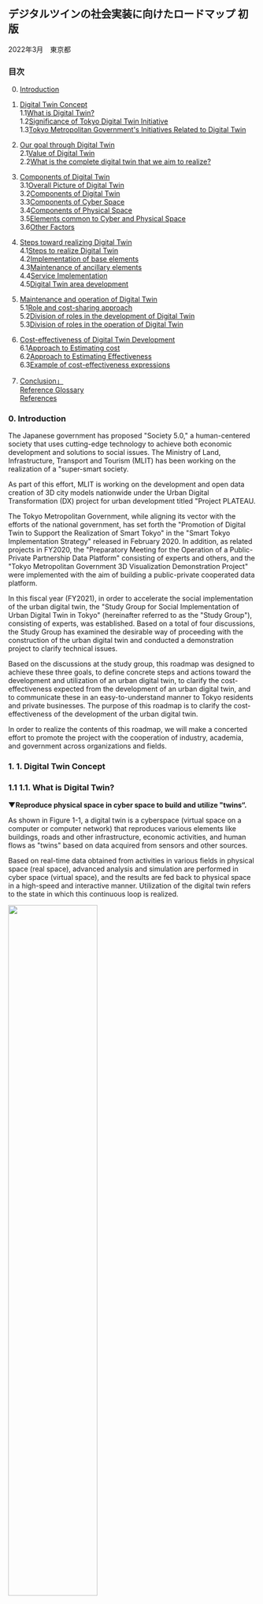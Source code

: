 ## デジタルツインの社会実装に向けたロードマップ 初版 
2022年3月　東京都 

 ### 目次
 0. [Introduction](#anchor0)
 1. [Digital Twin Concept](#anchor1)  
 1.1[What is Digital Twin?](#anchor1.1)  
 1.2[Significance of Tokyo Digital Twin Initiative](#anchor1.2)  
 1.3[Tokyo Metropolitan Government's Initiatives Related to Digital Twin](#anchor1.3) 

 2. [Our goal through Digital Twin](#anchor2)  
2.1[Value of Digital Twin](#anchor2.1)  
2.2[What is the complete digital twin that we aim to realize?](#anchor2.2)  
 3. [Components of Digital Twin](#anchor3)  
  3.1[Overall Picture of Digital Twin](#anchor3.1)  
  3.2[Components of Digital Twin](#anchor3.2)  
  3.3[Components of Cyber Space](#anchor3.3)  
  3.4[Components of Physical Space](#anchor3.4)  
  3.5[Elements common to Cyber and Physical Space](#anchor3.5)  
  3.6[Other Factors](#anchor3.6)

 4. [Steps toward realizing Digital Twin](#anchor4)  
  4.1[Steps to realize Digital Twin](#anchor4.1)  
  4.2[Implementation of base elements](#anchor4.2)  
  4.3[Maintenance of ancillary elements](#anchor4.3)  
  4.4[Service Implementation](#anchor4.4)  
  4.5[Digital Twin area development](#anchor4.5)  

 5. [Maintenance and operation of Digital Twin](#anchor5)  
  5.1[Role and cost-sharing approach](#anchor5.1)  
  5.2[Division of roles in the development of Digital Twin](#anchor5.2)  
  5.3[Division of roles in the operation of Digital Twin](#anchor5.3)  

 6. [Cost-effectiveness of Digital Twin Development](#anchor6)  
  6.1[Approach to Estimating cost](#anchor6.1)  
  6.2[Approach to Estimating Effectiveness](#anchor6.2)  
  6.3[Example of cost-effectiveness expressions](#anchor6.3)  

 7. [Conclusion」](#anchor7)  
 [Reference Glossary](#anchor参考用語集)  
 [References](#anchor参考：参考文献)



<a  id="anchor0"></a>
<a  href="#anchor0"></a>
###  0. Introduction

The Japanese government has proposed "Society 5.0," a human-centered society that uses cutting-edge technology to achieve both economic development and solutions to social issues. The Ministry of Land, Infrastructure, Transport and Tourism (MLIT) has been working on the realization of a "super-smart society.

As part of this effort, MLIT is working on the development and open data creation of 3D city models nationwide under the Urban Digital Transformation (DX) project for urban development titled "Project PLATEAU.

The Tokyo Metropolitan Government, while aligning its vector with the efforts of the national government, has set forth the "Promotion of Digital Twin to Support the Realization of Smart Tokyo" in the "Smart Tokyo Implementation Strategy" released in February 2020. In addition, as related projects in FY2020, the "Preparatory Meeting for the Operation of a Public-Private Partnership Data Platform" consisting of experts and others, and the "Tokyo Metropolitan Government 3D Visualization Demonstration Project" were implemented with the aim of building a public-private cooperated data platform.

In this fiscal year (FY2021), in order to accelerate the social implementation of the urban digital twin, the "Study Group for Social Implementation of Urban Digital Twin in Tokyo" (hereinafter referred to as the "Study Group"), consisting of experts, was established. Based on a total of four discussions, the Study Group has examined the desirable way of proceeding with the construction of the urban digital twin and conducted a demonstration project to clarify technical issues.

Based on the discussions at the study group, this roadmap was designed to achieve these three goals, to define concrete steps and actions toward the development and utilization of an urban digital twin, to clarify the cost-effectiveness expected from the development of an urban digital twin, and to communicate these in an easy-to-understand manner to Tokyo residents and private businesses. The purpose of this roadmap is to clarify the cost-effectiveness of the development of the urban digital twin.

In order to realize the contents of this roadmap, we will make a concerted effort to promote the project with the cooperation of industry, academia, and government across organizations and fields.

<a  id="anchor1"></a>
<a  href="#anchor1"></a>
### 1. 1.	Digital Twin Concept

<a  id="anchor1.1"></a>
<a  href="#anchor1.1"></a>
### 1.1 1.1.	What is Digital Twin?

****▼Reproduce physical space in cyber space to build and utilize "twins“.****

As shown in Figure 1-1, a digital twin is a cyberspace (virtual space on a computer or computer network) that reproduces various elements like buildings, roads and other infrastructure, economic activities, and human flows as "twins" based on data acquired from sensors and other sources.

Based on real-time data obtained from activities in various fields in physical space (real space), advanced analysis and simulation are performed in cyber space (virtual space), and the results are fed back to physical space in a high-speed and interactive manner. Utilization of the digital twin refers to the state in which this continuous loop is realized.


<img src="https://github.com/tokyo-digitaltwin/roadmap_v1.0/blob/images/%E5%9B%B3%201-1%20%E3%83%87%E3%82%B8%E3%82%BF%E3%83%AB%E3%83%84%E3%82%A4%E3%83%B3%E3%81%A8%E3%81%AF.png?raw=true" width="60%">

**Figure 1-1 What is Digital Twin?**

 
<a  id="anchor1.2"></a>
<a  href="#anchor1.2"></a>
### 1.2 Significance of Tokyo Digital Twin Initiative

****▼Japanese economic presence in the world is declining and the digital shift of Japan is lagging.****

As shown in Figure 1-2, China and India are projected to rank first and third in world GDP by 2030, with both countries' global share rising from 22% to 34%. Japan, on the other hand, is expected to fall from its current third place to fourth, and its presence in the world is declining. 

<img src="https://github.com/tokyo-digitaltwin/roadmap_v1.0/blob/images/%E5%9B%B3%201-2%20%E5%AE%9F%E8%B3%AAGDP%E3%81%AE%E5%9B%BD%E5%88%A5%E3%82%B7%E3%82%A7%E3%82%A2%EF%BC%882010%E5%B9%B4%EF%BC%8F2030%E5%B9%B4%EF%BC%89.png?raw=true" width="60%">
(Source) Based on OECD, Economic Outlook No,95 (2014)<br>

**Figure 1-2　Real GDP Share by Country（2010/2030）**  <p>


In particular, in the field of digitalization where competition is thriving in many countries, Japan is ranked 27th overall in IMD's "Global Digital Competitiveness Ranking" (Figure 1-3), hardly a world leader.

<img src="https://github.com/tokyo-digitaltwin/roadmap_v1.0/blob/images/%E5%9B%B3%201-3%20%E4%B8%96%E7%95%8C%E3%83%87%E3%82%B8%E3%82%BF%E3%83%AB%E7%AB%B6%E4%BA%89%E5%8A%9B%E3%83%A9%E3%83%B3%E3%82%AD%E3%83%B3%E3%82%B0.png?raw=true" width="30%">
(Source) Based on IMD, World Digital Competitiveness Ranking<br>

**Figure 1-3　Global Digital Competitiveness Ranking**  <p>

****▼Declining birthrate, aging, declining population, and other factors have a significant impact on productivity and urban vitality of Japan. ****

Regarding the population that supports the economy shown in Figure 1-4, the proportion of the elderly population (aging rate) to the population of Tokyo in 2015 was 22.7%, indicating that the city has already entered a super-aging society.

The composition of Tokyo's population is expected to change drastically by 2060, with the juvenile population and working-age population decrease by approximately 30% and 20% compared to 2015.

<img src="https://github.com/tokyo-digitaltwin/roadmap_v1.0/blob/images/%E5%9B%B3%201-4%20%E6%9D%B1%E4%BA%AC%E9%83%BD%E3%81%AE%E5%B9%B4%E9%BD%A2%E9%9A%8E%E7%B4%9A%E5%88%A5%E4%BA%BA%E5%8F%A3.png?raw=true" width="60%">
<span style="font-size: 50%; color;">Source）Compiled from "Tokyo Metropolitan Government Daytime Population Projections (March 2020)" (Bureau of General Affairs, Tokyo Metropolitan Government), "National Census" (Ministry of Internal Affairs and Communications), etc.</span><br>
<span style="font-size: 50%; color;">（Remarks）1．The values after 2045 are estimated by Office of the Governor for Policy Planning, Tokyo Metropolitan Government</span><br>
<span style="font-size: 50%; color;">2．The value in parentheses in the breakdown is the percentage of the population.（The percentage in 2015 is calculated by dividing the unknown age into each age group.）</span><br>
<span style="font-size: 50%; color;">3．The total breakdown may not match the total number due to rounding and the actual value including unknown age.</span><br>
（Source）「Based on “Future Tokyo” Strategy, Annex<br>

**Figure 1-4　Population by age group in Tokyo**<p>

****▼Increasing frequency and severity of natural disasters and rising risk of earthquakes directly under the Tokyo metropolitan area.****

Regarding natural disasters, as shown in Figure 1-5, the entire world is in a critical situation with rising temperatures, decreasing sea ice extent, rising sea surface temperatures and sea levels, and tropical cyclones becoming stronger. The threat of more frequent, and more severe damage caused by heavy rainfall disasters, river flooding, landslides, or frequent storm surges is increasing.

<img src="https://github.com/tokyo-digitaltwin/roadmap_v1.0/blob/images/%E5%9B%B3%201-5%20%E6%BF%80%E7%94%9A%E5%8C%96%E3%81%99%E3%82%8B%E7%81%BD%E5%AE%B3%E3%81%AE%E4%BE%8B.png?raw=true" width="60%">
（Source）The “Future Tokyo” Strategy Vision (Summary Version) (December 2019)<br>

**Figure 1-5　Examples of increasingly severe disasters**<p>

Furthermore, as displayed in Figures 1-6 and 1-7, the risk of earthquakes such as the one directly under the Tokyo metropolitan area which is assumed to have a 70% probability of occurring in the next 30 years, and the Nankai Trough giant earthquake is also increasing.

<img src="https://github.com/tokyo-digitaltwin/roadmap_v1.0/blob/images/%E5%9B%B3%201-6%20%E9%A6%96%E9%83%BD%E7%9B%B4%E4%B8%8B%E5%9C%B0%E9%9C%87%E7%AD%89%E3%81%AB%E3%82%88%E3%82%8B%E6%9D%B1%E4%BA%AC%E3%81%AE%E8%A2%AB%E5%AE%B3%E6%83%B3%E5%AE%9A.png?raw=true" width="60%">
（Source）Estimated damage to Tokyo due to an earthquake directly under the Tokyo metropolitan area (April 2012 Publication） <br>
https://www.bousai.metro.tokyo.lg.jp/taisaku/torikumi/1000902/1000401.html<br>

**Figure 1-6　Estimated damage to Tokyo due to an earthquake directly under the Tokyo metropolitan area**<p>

 
<img src="https://github.com/tokyo-digitaltwin/roadmap_v1.0/blob/images/%E5%9B%B3%201-7%20%E5%8D%97%E6%B5%B7%E3%83%88%E3%83%A9%E3%83%95%E5%B7%A8%E5%A4%A7%E5%9C%B0%E9%9C%87%E7%AD%89%E3%81%AB%E3%82%88%E3%82%8B%E5%B3%B6%E3%81%97%E3%82%87%E3%81%AE%E8%A2%AB%E5%AE%B3%E6%83%B3%E5%AE%9A.png?raw=true" width="60%"><br>
（Source）Estimated damage to the islands due to Nankai Trough Earthquake, etc.(May 2013 Publication）<br>
https://www.bousai.metro.tokyo.lg.jp/taisaku/torikumi/1000902/1000402.html<br>
**Figure 1-7　Estimated damage to the islands due to Nankai Trough Earthquake**<p>

 
****▼Responding to changes in human flow and logistics is key to inter-city competition.****

Figure 1-8 clearly shows the number of air passengers worldwide is expected to nearly double to 7.8 billion by 2036, and if we do not meet the strong demand for international business jets and other services, we will fall behind the world.


 <img src="https://github.com/tokyo-digitaltwin/roadmap_v1.0/blob/images/%E5%9B%B3%201-8%20%E4%B8%BB%E3%81%AA%E5%9B%BD%E3%81%AE%E8%88%AA%E7%A9%BA%E6%97%85%E5%AE%A2%E6%95%B0%E3%81%AE%E5%B0%86%E6%9D%A5%E6%8E%A8%E8%A8%88.png?raw=true" width="60%"><br>
 （Source）Based on “Vision for ‘Future Tokyo’ Strategy” (December 2019）<br>
**Figure 1-8　Estimated future air passenger traffic in major countries**


Figure 1-9 also points out that because the EC market is expected to expand further, if the infrastructure for new means of transportation such as drone delivery is delayed, we will be left behind the world.

 <img src="https://github.com/tokyo-digitaltwin/roadmap_v1.0/blob/images/%E5%9B%B3%201-9%20%E6%97%A5%E6%9C%AC%E3%81%AEBtoC-EC%EF%BC%88%E9%9B%BB%E5%AD%90%E5%95%86%E5%8F%96%E5%BC%95%EF%BC%89%E5%B8%82%E5%A0%B4%E8%A6%8F%E6%A8%A1%E3%81%AE%E6%8E%A8%E7%A7%BB.png?raw=true" width="60%"> 
（Source）Ministry of Economy, Trade and Industry, "FY2019 International Economic Research Project for Building an Integrated Domestic and Foreign Economic Growth Strategy (Market Survey on Electronic Commerce) Report
https://www.meti.go.jp/press/2020/07/20200722003/20200722003.html

**図1-9　B to C-EC (electronic commerce) market size in Japan**<p>


****▼Pursuing a "new life" with the experience gained through the COVID-19 Disaster.****

The voluntary restraint on going out due to the Corona disaster restricted conventional real-life "connections." While the younger generation has still kept interacting online, many people reaffirmed the importance of "connections" between the people. It is necessary to utilize the experience gained from the Corona Disaster to weave "new connections" through a hybrid of the real and virtual, and create a society in which a new everyday life has taken root.

<img src="https://github.com/tokyo-digitaltwin/roadmap_v1.0/blob/images/%E5%9B%B3%201-10%20%E3%80%8E%E6%9C%AA%E6%9D%A5%E3%81%AE%E6%9D%B1%E4%BA%AC%E3%80%8F%E6%88%A6%E7%95%A5%E3%81%AB%E3%81%8A%E3%81%91%E3%82%8B%E3%80%8C%E6%96%B0%E3%81%97%E3%81%84%E6%9A%AE%E3%82%89%E3%81%97%E3%80%8D%E3%81%AE%E8%BF%BD%E6%B1%82.png?raw=true" width="60%">  <br>
（Source）Based on “Future Tokyo” Strategy (March 2021)<br>
**Figure 1-10　Pursuing “New Lifestyles” in the “Future Tokyo” Strategy**<p>
  
****▼Creating a strong and sustainable society that generates new value.****

In recovering from the crisis of the Corona disaster, it is necessary not simply to return to the society that existed before the Corona disaster, but to upgrade policies from the perspective of "sustainable recovery" which extends to the realization of sustainable lifestyles for people. Creation of a strong and sustainable society that creates new values while flexibly responding to changing circumstances is also required for this purpose.

<img src="https://github.com/tokyo-digitaltwin/roadmap_v1.0/blob/images/%E5%9B%B3%201-11%20%E3%80%8C%E3%82%B5%E3%82%B9%E3%83%86%E3%83%8A%E3%83%96%E3%83%AB%E3%83%BB%E3%83%AA%E3%82%AB%E3%83%90%E3%83%AA%E3%83%BC%E3%80%8D%E3%81%AE%E5%AE%9F%E7%8F%BE.png?raw=true" width="60%">  <br>
（Source）Based on “Future Tokyo” Strategy (March 2021)<br>
**Figure 1-11　Realize “Sustainable Recovery**

  
****▼As a city with diversity, it is necessary to be attentive to diverse values.****

People of various backgrounds including gender, age, nationality, and race are living in Tokyo. New human rights issues are emerging against a backdrop of diversifying values and increasingly complex social structures. Tokyo, aiming to become a truly diverse city, must be attentive to these diverse values.

<img src="https://github.com/tokyo-digitaltwin/roadmap_v1.0/blob/images/%E5%9B%B3%201-12%20%E5%A4%9A%E6%A7%98%E3%81%AA%E9%83%BD%E6%B0%91%E3%83%8B%E3%83%BC%E3%82%BA%E3%81%B8%E3%81%AE%E5%AF%BE%E5%BF%9C%EF%BC%88%E7%9B%AE%E5%BA%A7%E3%81%992040%E5%B9%B4%E4%BB%A3%E3%81%AE%E6%9D%B1%E4%BA%AC%E3%81%AE%E5%A7%BF%EF%BC%89.png?raw=true" width="60%">  <br>
（Source）Based on “Future Tokyo” Strategy (March 2021)<br>
**Figure 1-12　Responding to the diverse needs of Tokyo residents (The Tokyo of the 2040s as we aspire to be)**

  
****▼Strongly promote DX in all fields, and drastically change the industrial structure.****

The Tokyo Metropolitan Government will strongly promote DX in all fields to pioneer the "Tokyo of the Future." In order to realize this goal, it will require a major transformation of the industrial structure in a positive and digital way including changes in new services and business categories with an eye to the transformation of people's lifestyles, due to the Corona Disaster.

<img src="https://github.com/tokyo-digitaltwin/roadmap_v1.0/blob/images/%E5%9B%B3%201-13%20%E3%80%8C%E7%88%86%E9%80%9F%E3%80%8D%E3%83%87%E3%82%B8%E3%82%BF%E3%83%AB%E5%8C%96%E3%81%A8%E6%A7%8B%E9%80%A0%E6%94%B9%E9%9D%A9.png?raw=true" width="60%">  <br>
（Source）Based on “Future Tokyo” Strategy (March 2021)<br>
**Figure 1-13　Digitalization and structural reforms**

****▼We will promote initiatives that are comparable to those of overseas cities.****

Many developed countries make efforts to address the digital twin.

For example in Australia, the Department of Environment, Land, Water and Planning (DELWP) in the state of Victoria has released highly detailed, high-quality 3D city models covering 20 regional cities across the state as open data. The platform allows users to examine road visibility and analyze the effects of building shadows.

In Finland, a government-led project is being implemented to digitize cities against the backdrop of BIM utilization in the private sector. In Helsinki, the capital of Finland, the city is building a 3D city model, creating and publishing a viewer, and creating open data in the Kalasatama area of the city. Specifically, the city is developing a simulation platform that includes analysis functions for wind environment, amount of sunlight, building shadows, etc.

In the United Kingdom, the National Underground Asset Register (NUAR) is under developing. This system is aimed to design a mapping information infrastructure for underground infrastructure owners to securely share existing underground asset data with authorized users (telecommunications, electricity, gas, water, sewage, municipalities, etc.).

In Singapore, the Singapore Land Authority (SLA) has established One map 3D, a platform that provides geospatial information of roads and buildings, land ownership, nearest schools, and demographic data of the location/neighborhood, etc. One map 3D's function enables us to plan drone flight paths, or visualize of information such as bus stop waiting times.

In order for Tokyo to compete with other international cities, it is necessary not only to keep up with overseas efforts, but also to take the initiative in implementing new initiatives ahead of other countries.

<img src="https://github.com/tokyo-digitaltwin/roadmap_v1.0/blob/images/%E5%9B%B3%201-14%20%E6%B5%B7%E5%A4%96%E3%81%AB%E3%81%8A%E3%81%91%E3%82%8B%E3%83%87%E3%82%B8%E3%82%BF%E3%83%AB%E3%83%84%E3%82%A4%E3%83%B3%E3%81%AB%E9%96%A2%E9%80%A3%E3%81%97%E3%81%9F%E5%85%88%E9%80%B2%E7%9A%84%E3%81%AA%E5%8F%96%E3%82%8A%E7%B5%84%E3%81%BF.png?raw=true" width="60%">  <br>
（Source）Victoria State Government HP（ https://www.land.vic.gov.au/maps-and-spatial/maps-and-spatial-news/3d-buildings-data-of-major-victorian-regional-centres-now-available ）<br>
（Source）Kalasatama Digital Twin（ https://www.hel.fi/static/liitteet-2019/Kaupunginkanslia/Helsinki3D_Kalasatama_Digital_Twins.pdf ）<br>
（Source）Case Study: National Underground Asset Register (NUAR) Pilot Programme」（ https://www.cdbb.cam.ac.uk/news/case-study-NUAR-pilot-programme ）<br>
（Source）Singapore Land Authority（SLA）「OneMap3D」（ https://www.onemap3d.gov.sg/main/ ）<br>
**Figure 1-14　Advanced approaches related to Digital Twin overseas**

****▼As the capital of Japan, it is required to promote the spread of the project to other cities in Japan.****

In advanced municipalities (e.g. Shizuoka Prefecture), the sprouting of initiatives aimed at a digital twin, such as the development of 3D models of cities, has been confirmed. As the capital of Japan, Tokyo is also expected to play a role in promoting the spread of innovations to other cities in Japan by implementing them ahead of other cities and demonstrating their effectiveness.

****▼Tokyo, the world's most open city, attracting people, goods, and money from all over the world.****

Tokyo, as Japanese gateway, will be able to powerfully drive the Japanese economy by improving its attractiveness through digitalization and by winning the international inter-city competition.

<img src="https://github.com/tokyo-digitaltwin/roadmap_v1.0/blob/images/%E5%9B%B3%201-15%20%E4%B8%96%E7%95%8C%E4%B8%80%E3%82%AA%E3%83%BC%E3%83%97%E3%83%B3%E3%81%AA%E6%9D%B1%E4%BA%AC%EF%BC%88%E7%9B%AE%E6%8C%87%E3%81%992040%E5%B9%B4%E4%BB%A3%E3%81%AE%E6%9D%B1%E4%BA%AC%E3%81%AE%E5%A7%BF%EF%BC%89.png?raw=true" width="60%">  <br>
（Source）Based on “Future Tokyo” Strategy (March 2021)<br>
**Figure 1-15　Tokyo will be the world’s most open city (The Tokyo of the 2040s as we aspire to be**

****▼Leading Japan through the spread to other municipalities under the banner of social implementation in Tokyo.****

Based on the internal and external environment surrounding TMG, the following four points can be considered significant for TMG's Digital Twin initiative (Figure 1-16).

①Extremely complex and diverse issues are concentrated

②Necessity of a social infrastructure that contributes to solving issues and improving the quality of life of Tokyo residents

③Tokyo will be the first city to implement the Digital Twin, and by demonstrating its effectiveness, it will promote the spread of the Digital Twin to other cities in Japan.

④Potential to get a competitive advantage in international urban competition

<img src="https://github.com/tokyo-digitaltwin/roadmap_v1.0/blob/images/%E5%9B%B3%201-16%20%E6%9D%B1%E4%BA%AC%E9%83%BD%E3%81%8C%E3%83%87%E3%82%B8%E3%82%BF%E3%83%AB%E3%83%84%E3%82%A4%E3%83%B3%E3%81%AB%E5%8F%96%E3%82%8A%E7%B5%84%E3%82%80%E6%84%8F%E7%BE%A9.png?raw=true" width="60%">  
  
**Figure 1-16　Significance of Tokyo’s Digital Twin Initiative**

The Tokyo Metropolitan Government's Digital Twin Realization Project shall aim to establish a digital twin for both internal use by the agency and standard use by the citizens of Tokyo, and by opening up APIs, access will be also allowed for external companies and organizations that wish to use the system. This project is not intended to negate existing digital twin initiatives by local governments or individual private companies. We believe that digital twins developed for different purposes and in different fields can enhance the value of each other by linking their data and systems if needed.

<a  id="anchor1.3"></a>
<a  href="#anchor1.3"></a>
### 1.3 Tokyo Metropolitan Government's Initiatives Related to Digital Twin

****▼Positioning the promotion of the digital twin in long-term strategy.****

The promotion of the digital twin has been clearly positioned in the long-term strategies formulated by the Tokyo Metropolitan Government to date.

In the "Strategic Vision for 'Future Tokyo'" released in December 2019, as a project to realize the digital twin, the Tokyo Metropolitan Government has set forth the construction of a public-private collaborative data platform after 2020 and the realization of a digital twin through the fusion of cyber space and physical space.

In addition, the "Smart Tokyo Implementation Strategy" released in February 2020, the promotion of the digital twin was identified as supporting the realization of the three types of cities (safe city, diversity city, and smart city). The expected effects of the Digital Twin are "updating the metropolitan government," "improving the quality of life of Tokyo residents and visitors," and "improving the earning power of Tokyo businesses.

In the "Future Tokyo" Strategy released in March 2021, "Strategy 10: Smart Tokyo/TOKYO Data Highway Strategy" was set forth as one of the 20+1 "strategies" to be addressed toward 2030, and it is expected that by 2030, real-time data will be available in all fields and will be used for decision-making and policy-making. The strategy calls for the "realization of a complete digital twin" where real-time data can be utilized in all fields for decision-making and policy-making by 2030. 

さらに、2022年2月公表した「『未来の東京』戦略 version up 2022」においては、デジタルツインの実現に向けた基盤整備を加速するとして、「デジタルツインの基礎となる3D地形データを都内全域で整備」「防災分野での先行的活用」「東京データプラットフォームの本格運用に向けた取組を推進」を掲げている。

<a  id="anchor2"></a>
<a  href="#anchor2"></a>
### 2. Our goal through Digital Twin

<a  id="anchor2.1"></a>
<a  href="#anchor2.1"></a>
### 2.1 Value of Digital Twin

****▼Digital Twin Improves QOL of Tokyo Residents and QOS of Tokyo Metropolitan Government.****

There are three main effects expected from the realization of the digital twin as shown in Figure 2-1.

The first is that the status of the city in physical space (real space) can be grasped in cyberspace in real time. For example, by using traffic data and human flow data obtained from sensors installed in the city, it is possible to obtain and visualize realtime-congestion status of specific roads and trains, or the "current" waiting time at various administrative counters. This will enable wheelchair users, tourists with heavy luggage to avoid crowded vehicles, and Tokyo residents to visit administrative agencies during relatively uncrowded times of the day.

Secondly, analysis and simulation using the latest, real-time data will be freely available. For example, in the field of disaster prevention, it will be possible to predict the risk of flooding in cyberspace using river cross section data from river area maps acquired in physical space and real-time measurement information on river water levels, by combining them with meteorological data, and by using the results in physical space we can make decisions on opening and closing sluice gates and flume gates. In the field of urban development, the project is expected to be used for urban planning and urban development. In the field of urban development, data from various sensors and traffic volumes installed in cities can be used to understand the state of infrastructure, and simulations of future deterioration can also be performed.

Third, by feeding back the results of visualization, analysis, and simulation to the physical space, the data can be used for various purposes. For example, in the field of disaster prevention, it is expected to provide real-time alerts to smartphones near rivers when the risk of river flooding increases. In the field of urban development, it is expected to improve operational efficiency and to formulate and evaluate plans based on data, for example, by regularly monitoring the condition of infrastructure and by simulating the state of deterioration, so that inspections can be carried out with priority on areas that are deteriorating rapidly.

Through the realization of such a digital twin, we aim to improve the QOS of the Tokyo Metropolitan Government, as well as improve the quality of life of Tokyo residents, and utilize this information in decision-making, policy-making, and other situations.

  
<img src="https://github.com/tokyo-digitaltwin/roadmap_v1.0/blob/images/%E5%9B%B3%202-1%20%E3%83%87%E3%82%B8%E3%82%BF%E3%83%AB%E3%83%84%E3%82%A4%E3%83%B3%E3%81%AE%E6%8F%90%E4%BE%9B%E4%BE%A1%E5%80%A4.png?raw=true" width="60%">  

 **Figure 2-1　Values of Digital Twin**

<a  id="anchor2.2"></a>
<a  href="#anchor2.2"></a>
### 2.2 What is the complete digital twin that we aim to realize?

****▼Based on existing plans and related policies, 9 fields are assumed as focus fields.****

In aiming to realize the Digital Twin based on the "Smart Tokyo Implementation Strategy," the nine areas of "disaster prevention, urban planning, mobility, energy, nature, wellness, education, work style, and industry" shown in Figure 2-2 were set as focus areas.

In setting the focus areas, we used the nine study areas in the "Smart Tokyo Implementation Strategy," which is a high-level plan, as a base, and compared them to the study areas, services, and fields in related plans.

<img src="https://github.com/tokyo-digitaltwin/roadmap_v1.0/blob/images/%E5%9B%B3%202-2%20%E3%83%87%E3%82%B8%E3%82%BF%E3%83%AB%E3%83%84%E3%82%A4%E3%83%B3%E3%81%AE%E5%AF%BE%E8%B1%A1%E5%88%86%E9%87%8E%E3%83%BB%E3%82%B5%E3%83%BC%E3%83%93%E3%82%B9.png?raw=true" width="60%">  
 
**Figure 2-2　Digital Twin Target Areas and Services**<p>


****▼Realize the digital twin by 2030 and build a continuous improvement cycle by 2040.****

The goal of the digital twin is to be realized by 2030 and to be developed as a continuous improvement cycle by 2040.

The "complete digital twin" to be realized here is defined as "a state in which 3D city models and interfaces are maintained and continuously updated, and a variable mechanism is established in which "some" data of the city can be used for decision-making by the metropolitan government, businesses, and citizens in "all" target fields, and for policy making by the metropolitan government".

By 2030, the goal is to expand the use of the digital twin in terms of both the "government, companies, and citizens" who are the users and the fields in which they are used (the nine focus areas), and to utilize "some" data of the city in "all" target fields. In addition, about the 3D urban models and interfaces of the digital twin, a system that guarantees variability and continuous updating will be established. Furthermore, the goal by 2040 is to realize advanced simulations by utilizing diverse and highly accurate data by accumulating and passing on the obtained data.

<a  id="anchor3"></a>
<a  href="#anchor3"></a>
### 3. Components of Digital Twin

<a  id="anchor3.1"></a>
<a  href="#anchor3.1"></a>
### 3.1 Overall Picture of Digital Twin

****▼The digital twin consists of 4 elements: Strategy, Foundational Elements, Ancillary Elements, and Services****

Figure 3-1 shows the elements required to realize the digital twin. The digital twin consists of four elements: strategy, infrastructure, ancillary elements, and services. Each element is not independent of the others, but rather they influence each other. That is why it is important to consider the constraints and influences of other elements appropriately.

　The structure of the digital twin was examined by Government of Japan, by referring to the "Smart City Reference Architecture White Paper," which is a result of the "Strategic Innovation Program (SIP) Phase 2: Cyberspace Infrastructure Technology Architecture Development and Demonstration Research Project Using Big Data and AI" by the Cabinet Office.

<img src="https://github.com/tokyo-digitaltwin/roadmap_v1.0/blob/images/%E5%9B%B3%203-1%20%E3%83%87%E3%82%B8%E3%82%BF%E3%83%AB%E3%83%84%E3%82%A4%E3%83%B3%E3%81%AE%E5%85%A8%E4%BD%93%E5%83%8F.png?raw=true" width="60%">

 **Figure 3-1　Overall Picture of Digital Twin**

<a  id="anchor3.2"></a>
<a  href="#anchor3.2"></a>
### 3.2 Components of Digital Twin

****▼Data, Systems, Infrastructure, and Security are defined as the fundamental elements of the Digital Twin.****

We have decomposed and defined the basic elements of the digital twin into three categories: cyberspace, physical space, and common. Cyber space consists of "data" to be utilized on the digital twin and "systems" that operate on the digital twin. Physical space consists of "infrastructure," which is facilities and equipment for generating and transmitting digital data to be utilized on the digital twin. In addition, "security" is an element that should be provided in both cyber and physical space, and is a necessary function to protect the digital twin from internal and external threats. On Table 3-1, the components of the digital twin are listed.

 **Table 3-1 Components of Digital Twin**

 <img src="https://github.com/tokyo-digitaltwin/roadmap_v1.0/blob/images/%E8%A1%A8%203-1%20%E3%83%87%E3%82%B8%E3%82%BF%E3%83%AB%E3%83%84%E3%82%A4%E3%83%B3%E3%81%AE%E6%A7%8B%E6%88%90%E8%A6%81%E7%B4%A0.png?raw=true" width="60%">

<a  id="anchor3.3"></a>
<a  href="#anchor3.3"></a>
### 3.3 Components of Cyber Space

****▼Data and Systems are defined as components of Cyber Space.****

Cyberspace shall consist of "data" and "systems". The data consists of "data" used for analysis and simulation on the digital twin. Systems consist of "applications" for simulations on the digital twin, "databases" as an environment for storing various data utilized on the digital twin, and "interfaces" for linking with data and systems. Table 3-2 shows the components of cyberspace, and Table 3-3 shows examples of data types handled by the digital twin.

 **Table 3-2 Components of Cyberspace**
 
 <img src="https://github.com/tokyo-digitaltwin/roadmap_v1.0/blob/images/%E8%A1%A8%203-2%20%E3%82%B5%E3%82%A4%E3%83%90%E3%83%BC%E7%A9%BA%E9%96%93%E3%81%AE%E6%A7%8B%E6%88%90%E8%A6%81%E7%B4%A0.png?raw=true" width="60%">

 **Table 3-3 Example of data**

 <img src="https://github.com/tokyo-digitaltwin/roadmap_v1.0/blob/images/%E8%A1%A8%203-3%20%E3%83%87%E3%83%BC%E3%82%BF%E3%81%AE%E4%BE%8B.png?raw=true" width="60%">
 
<a  id="anchor3.4"></a>
<a  href="#anchor3.4"></a>
### 3.4 Components of Physical Space

****▼Infrastructure is defined as components of physical space.****

The infrastructure that constitutes the physical space consists of "sensing devices" for data conversion and "networks" for linking them, with the objective of generating the data necessary to conduct analysis and simulation on the digital twin. Table 3-4 displays the components of the physical space.

 **Table 3-4 フComponents of Physical Space**

<img src="https://github.com/tokyo-digitaltwin/roadmap_v1.0/blob/images/%E8%A1%A8%203-4%20%E3%83%95%E3%82%A3%E3%82%B8%E3%82%AB%E3%83%AB%E7%A9%BA%E9%96%93%E3%81%AE%E6%A7%8B%E6%88%90%E8%A6%81%E7%B4%A0.png?raw=true" width="60%">

<a  id="anchor3.5"></a>
<a  href="#anchor3.5"></a>
### 3.5 Elements common to Cyber and Physical Space

****▼Security is defined as a common element of Cyber and Physical Space.****

Security refers to the functions and matters needed to protect the digital twin from internal and external threats. There are two types of security measures for a digital twin: those that the components of the digital twin should be equipped with (technical measures) and those that are necessary for operating and managing the digital twin (administrative measures). Table 3-5 shows the requirements of each.

 **Table 3-5 Security Requirements**
 
 <img src="https://github.com/tokyo-digitaltwin/roadmap_v1.0/blob/images/%E8%A1%A8%203-5%20%E3%82%BB%E3%82%AD%E3%83%A5%E3%83%AA%E3%83%86%E3%82%A3%E3%81%AE%E8%A6%81%E4%BB%B6.png?raw=true" width="60%"> 

<a  id="anchor3.6"></a>
<a  href="#anchor3.6"></a>
### 3.6 Other Factors

****▼Present elements and ideas on Strategy, Ancillary Elements, and Services.****

In realizing the digital twin, it is also necessary to consider three elements: "strategy," which serves as a guideline for designing the digital twin, "ancillary elements" related to operations, and "services." The concepts of these elements are shown in Table 3-6.

 **Table 3-6 Other Factors**
 
<img src="https://github.com/tokyo-digitaltwin/roadmap_v1.0/blob/images/%E8%A1%A8%203-6%20%E3%81%9D%E3%81%AE%E4%BB%96%E3%81%AE%E8%A6%81%E7%B4%A0.png?raw=true" width="60%"> 

****▼Digital twin scales are categorized as Building, Area, and City.****

As shown in Table 3-7, digital twins can be classified into three scales: "building," "area" which is a collection of multiple buildings, and "city" which is a collection of buildings and areas. Digital twins at each scale have different operating entities and operational objectives. At first, the TMG will start the development and operation of the urban digital twin, but in the future, the TMG will also work to interoperate data and functions at each scale in order to enhance the value of the digital twin.

 **Table 3-7 Digital Twin Scale**
 
 <img src="https://github.com/tokyo-digitaltwin/roadmap_v1.0/blob/images/%E8%A1%A8%203-7%20%E3%83%87%E3%82%B8%E3%82%BF%E3%83%AB%E3%83%84%E3%82%A4%E3%83%B3%E3%81%AE%E3%82%B9%E3%82%B1%E3%83%BC%E3%83%AB.png?raw=true" width="60%"> 

About the urban digital twin developed and operated by the Tokyo Metropolitan Government, Figure 3-2 shows an operational model, Table 3-8 shows examples of each entity in the operational model, and Table 3-9 shows examples of the roles of each entity. The digital twin shall be operated by data providers, operators, agency users, and service providers and users mutually linking their data. In addition to this, an external evaluation should be conducted by advisors and evaluators to assess whether the digital twin is operating appropriately.

<img src="https://github.com/tokyo-digitaltwin/roadmap_v1.0/blob/images/%E5%9B%B3%203-2%20%E3%83%87%E3%82%B8%E3%82%BF%E3%83%AB%E3%83%84%E3%82%A4%E3%83%B3%E3%81%AE%E9%81%8B%E7%94%A8%E3%83%A2%E3%83%87%E3%83%AB.png?raw=true" width="60%">

 **Figure 3-2 Operational model of Digital Twin**

 **Table 3-8 Entities of Digital Twin (Example)**
 
<img src="https://github.com/tokyo-digitaltwin/roadmap_v1.0/blob/images/%E8%A1%A8%203-8%20%E3%83%87%E3%82%B8%E3%82%BF%E3%83%AB%E3%83%84%E3%82%A4%E3%83%B3%E3%81%AE%E4%B8%BB%E4%BD%93%EF%BC%88%E4%BE%8B%EF%BC%89.png?raw=true" width="60%"> 

 **Table 3-9 Roles of entities (Example)**
 
<img src="https://github.com/tokyo-digitaltwin/roadmap_v1.0/blob/images/%E8%A1%A8%203-9%20%E5%90%84%E4%B8%BB%E4%BD%93%E3%81%AE%E5%BD%B9%E5%89%B2%EF%BC%88%E4%BE%8B%EF%BC%89.png?raw=true" width="60%"> 

****▼Examples of items to consider regarding rules and specifications were defined.****

In developing and operating a digital twin and providing various measures and services, it is important to comply with relevant laws and regulations set by the government. Setting appropriate rules for the entities operating the digital twin and related entities, and considering standard specifications to promote mutual use are also needed for this purpose. Examples of items to be considered in the development and operation of the digital twin are listed below in Table 3-10.

 **Table 3-10 Items to consider for digital twin rules and specifications (Example)**
 
 <img src="https://github.com/tokyo-digitaltwin/roadmap_v1.0/blob/images/%E8%A1%A8%203-10%20%E3%83%87%E3%82%B8%E3%82%BF%E3%83%AB%E3%83%84%E3%82%A4%E3%83%B3%E3%81%AE%E3%83%AB%E3%83%BC%E3%83%AB%E3%83%BB%E4%BB%95%E6%A7%98%E3%81%AE%E6%A4%9C%E8%A8%8E%E4%BA%8B%E9%A0%85%EF%BC%88%E4%BE%8B%EF%BC%89.png?raw=true" width="60%"> 

<a  id="anchor4"></a>
<a  href="#anchor4"></a>
### 4. Steps toward realizing Digital Twin

<a  id="anchor4.1"></a>
<a  href="#anchor4.1"></a>
### 4.1 Steps to realize Digital Twin

****▼Supposing three phases to realize the Digital Twin.****

As indicated in Section 2.2, the goal is to realize the digital twin by 2030 and to develop it into a continuous improvement cycle by 2040. As shown in Figure 4-1, the following three phases will be set up for the realization of the digital twin: "Establishment of digital twin infrastructure" phase (Phase 1) starting in FY2020, "Expansion of digital twin operation and use" phase (Phase 2) starting in FY2023, and "Full realization and advancement of the digital twin" phase (Phase 3) starting in FY2030. Phase 3 is the "realization and advancement of a complete digital twin" phase, which will begin in FY2030 and thereafter. This roadmap focuses on implementation items for Phase 1, which is the scope for the time being.
 
<img src="https://github.com/tokyo-digitaltwin/roadmap_v1.0/blob/images/%E5%9B%B3%204-1%20%E3%83%87%E3%82%B8%E3%82%BF%E3%83%AB%E3%83%84%E3%82%A4%E3%83%B3%E3%81%AE%E5%AE%9F%E7%8F%BE%E3%81%AB%E5%90%91%E3%81%91%E3%81%9F%E3%83%95%E3%82%A7%E3%83%BC%E3%82%BA.png?raw=true" width="60%">

**Figure 4-1 Three phases to realizes Digital Twin**

****▼For the time being, construction of platform and ecosystem, rule development, and implementation of services in priority fields are focused.****

To realize the Digital Twin, in Phase 1, which is the phase to build the infrastructure for the Digital Twin, the first step is to establish the Digital Twin infrastructure and data ecosystem so that the Digital Twin can be used in the Agency's internal operations. In this phase, we will initially study and develop the specifications and rules for the construction, operation, and maintenance of the digital twin infrastructure and data ecosystem, and implement use cases and beta version projects for service implementation.

In Phase 2, which is the phase to work on the operation, expansion of use, and external collaboration after the establishment of the infrastructure, the following issues will be considered for the implementation of services in priority fields: examination of the mechanism for data linkage and updating within and outside the agency, development and functional expansion of simulators necessary for analysis and simulation, and the addition of specifications and rules based on actual operation and trends in the government and other countries. In addition to adding and updating specifications and rules based on actual operations and trends in the government and other countries, we will begin to study specifications and rules for the use of real-time data in anticipation of Phase 3. 

In Phase 3, the systems, infrastructure, specifications and rules necessary to handle more real-time data and services will be studied and developed.

The strategies required in each phase shall be examined and updated, reflecting the opinions of experts at the study group. Figure 4-2 shows the steps toward the realization of the digital twin. The items to be implemented in each phase shall be reviewed and updated whenever there is a decision or change in the policy.

 <img src="https://github.com/tokyo-digitaltwin/roadmap_v1.0/blob/images/%E5%9B%B3%204-2%20%E3%83%87%E3%82%B8%E3%82%BF%E3%83%AB%E3%83%84%E3%82%A4%E3%83%B3%E3%81%AE%E5%AE%9F%E7%8F%BE%E3%82%B9%E3%83%86%E3%83%83%E3%83%97.png?raw=true" width="60%">
 
**Figure 4-2 Steps to realize Digital Twin**

<a  id="anchor4.2"></a>
<a  href="#anchor4.2"></a>
### 4.2 Implementation of base elements

****▼The Digital Twin Platform is established to serve as a node for data linkage in order to aggregate and utilize data in TMG.****

Since the Digital Twin is operated by linking data from each entity to each other, a secure environment is required to consolidate data from both inside and outside the Agency and to provide services that utilize such data. Therefore, a "digital twin infrastructure" consisting of an "Agency Data Store" that aggregates and stores data from both internal and external entities, a "Data Catalog" and "Interface" for referencing and using each data, and a "Viewer" for visualizing the data, should be constructed. The positioning of the digital twin infrastructure in the data flow is shown below (Figure 4-3). The digital twin infrastructure will be used as a nodal point to link each type of data.

<img src="https://github.com/tokyo-digitaltwin/roadmap_v1.0/blob/images/%E5%9B%B3%204-3%20%E3%83%87%E3%82%B8%E3%82%BF%E3%83%AB%E3%83%84%E3%82%A4%E3%83%B3%E3%81%AE%E3%83%87%E3%83%BC%E3%82%BF%E3%83%95%E3%83%AD%E3%83%BC%E3%81%AB%E3%81%8A%E3%81%91%E3%82%8B%E3%83%87%E3%82%B8%E3%82%BF%E3%83%AB%E3%83%84%E3%82%A4%E3%83%B3%E5%9F%BA%E7%9B%A4%E3%81%AE%E4%BD%8D%E7%BD%AE%E3%81%A5%E3%81%91.png?raw=true" width="60%">
 
**Figure 4-3 Position of the digital twin platform in the data flow**

Data, systems, and infrastructure need to be developed in accordance with the services to be realized. Each element is distinguished into two categories as shown in Figure 4-4: those to be commonly maintained in all fields, and those to be maintained after considering requirements and specifications according to the services to be realized in each field. At the start of Digital Twin operation (at the completion of Phase 1), viewers, databases, a part of geospatial data, and a part of static data shall be developed, and the remaining elements shall be developed and completed in stages. 

As for the data, the Agency has begun consolidating its data and releasing it to viewers outside the Agency from FY2021(Table 4-1).

<img src="https://github.com/tokyo-digitaltwin/roadmap_v1.0/blob/images/%E5%9B%B3%204-4%20%E6%95%B4%E5%82%99%E5%8C%BA%E5%88%86%E3%81%AE%E3%82%A4%E3%83%A1%E3%83%BC%E3%82%B8.png?raw=true" width="60%">
 
**Figure 4-4 Image of Development Category**

 **Table 4-1 Examples of Internal Data being aggregated and provided**
 
<img src="https://github.com/tokyo-digitaltwin/roadmap_v1.0/blob/images/%E8%A1%A8%204-1%20%E9%9B%86%E7%B4%84%E3%83%BB%E6%8F%90%E4%BE%9B%E3%82%92%E8%A1%8C%E3%81%A3%E3%81%A6%E3%81%84%E3%82%8B%E5%BA%81%E5%86%85%E3%83%87%E3%83%BC%E3%82%BF%E4%BE%8B.png?raw=true" width="60%"> 
 
<a  id="anchor4.3"></a>
<a  href="#anchor4.3"></a>
### 4.3 Maintenance of ancillary elements

****▼Continuing considering legal actions or studies to be taken by TMG.****

There are various legal and institutional issues involved in the development and operation of the digital twin. For example, when acquiring data and constructing a digital twin, there are issues related to "people," such as portrait and privacy rights when acquiring video data and personal information protection when acquiring location information, as well as "cities," such as the reflection of architectural and artistic works that are considered copyrightable. In addition, there is the viewpoint of whether the reproduction of real space in the construction of a digital twin will be regarded as a reproduction or adaptation of a copyrighted work, or an infringement of the right to preserve the identity of a work. In addition, it is necessary to consider whether the acquired data can be processed when analyzing the data, and whether institutional issues can be cleared when providing services and releasing data.

In the future, the Tokyo Metropolitan Government will consider its response to the realization of the digital twin based on the status of studies by the national government and related organizations after identifying the issues to be discussed.

  
**Table 4-2 Examples of Tokyo Metropolitan Government's implementation matters regarding legal system**
 
<img src="https://github.com/tokyo-digitaltwin/roadmap_v1.0/blob/images/%E8%A1%A8%204-2%20%E6%B3%95%E5%88%B6%E5%BA%A6%E9%9D%A2%E3%81%AB%E9%96%A2%E3%81%99%E3%82%8B%E6%9D%B1%E4%BA%AC%E9%83%BD%E3%81%AE%E5%AE%9F%E6%96%BD%E4%BA%8B%E9%A0%85%E3%81%AE.png?raw=true" width="60%"> 

****▼Organizing rules and guidelines for Digital Twin operation and internal data provision on a priority basis.****

In the development and operation of the digital twin, various rules and guidelines are needed to ensure more efficiency. To operate the digital twin, the priority is to examine and develop rules and guidelines for the operation of the infrastructure and the handling of data within the government agencies.

Regarding the "basic policy for the operation of the infrastructure," it is necessary to consider the policy for the operation and the procedures for its use.

Regarding internal data, we have to consider data maintenance, data provision, and data use. Regarding "data development within the Agency," especially about data acquisition, it is necessary to consider arrangements for the use of generated and acquired data in each project on the digital twin, as well as the open data licensing policy when acquiring data for the purpose of public disclosure. About "data provision," considering procedures and rules for providing data to the Digital Twin Agency Infrastructure is needed. As for "data use," it is necessary to consider licenses for using data on the digital twin both within and outside the government, and terms of use such as whether data processing is allowed or not. For data use, it is also required to consider rules for supporting users' data cleansing and the method-and -format of feedback by users to the data and infrastructure.

 **Table 4-3 Examples of implementations related to terms and guidelines**
 
<img src="https://github.com/tokyo-digitaltwin/roadmap_v1.0/blob/images/%E8%A1%A8%204-3%20%E8%A6%8F%E7%B4%84%E3%83%BB%E3%82%AC%E3%82%A4%E3%83%89%E3%83%A9%E3%82%A4%E3%83%B3%E3%81%AB%E9%96%A2%E3%81%99%E3%82%8B%E5%AE%9F%E6%96%BD%E4%BA%8B%E9%A0%85%E3%81%AE%E4%BE%8B.png?raw=true" width="60%"> 
 
The license of open data defines the conditions under which it can be used, modified, redistributed, sold, and so on.

The CC (Creative Commons) license is a general copyright license. There are various classifications of licenses, for example CC, which is a general copyright license, ODC (Open Data Commons), which is a license for data/databases, and PD (Public Domain), which is a license that does not belong to anyone.

As of February 28, 2022, the CC license is used in the government's Standard Terms of Use and the metropolitan government's open data license, but the CC license has some restrictions, such as strict limitations on the use of Digital Rights Management (DRM). However, the CC license has severe restrictions on the use of DRM and other limitations.

In the development of open data, it is necessary for each data development entity to consider licensing in light of the above.

****▼Formulation of data standards, data quality, tools, and operation rules is important for cross-organizational data collaboration.****

On the operation of the digital twin, it is important for each entity to coordinate data across the board. Various organizations within and outside the government will be involved in the operation of the digital twin, but in case that each organization maintains and manages data based on its own individual specifications and rules, data utilization and coordination will be limited. To operate the digital twin efficiently and effectively through cross-organizational data coordination, it is important to create an environment that enables efficient data utilization and coordination across all entities involved in the digital twin operation. Therefore, for the time being "data standards," "data quality," "tools," and "operation rules" for data utilization will be developed with reference to the specifications and approaches of the government and related organizations(Table 4-4). Examples of guidelines related to the standard specifications are shown in Table 4-5.

 **Table 4-4 Examples of implementation related to standard specification**
 
 <img src="https://github.com/tokyo-digitaltwin/roadmap_v1.0/blob/images/%E8%A1%A8%204-4%20%E6%A8%99%E6%BA%96%E4%BB%95%E6%A7%98%E3%81%AB%E9%96%A2%E3%81%99%E3%82%8B%E5%AE%9F%E6%96%BD%E4%BA%8B%E9%A0%85%E3%81%AE%E4%BE%8B.png?raw=true" width="60%"> 
 
**Table 4-5 Examples of documents related to standard**

  <img src="https://github.com/tokyo-digitaltwin/roadmap_v1.0/blob/images/%E8%A1%A8%204-5%20%E6%A8%99%E6%BA%96%E4%BB%95%E6%A7%98%E3%81%AB%E9%96%A2%E3%81%99%E3%82%8B%E3%83%89%E3%82%AD%E3%83%A5%E3%83%A1%E3%83%B3%E3%83%88%E3%81%AE%E4%BE%8B.png?raw=true" width="60%"> 
 
<a  id="anchor4.4"></a>
<a  href="#anchor4.4"></a>
### 4.4 Service Implementation

****▼Implementing services in 9 priority fields based on beta projects and other factors****

Future Digital Twin services will be implemented and utilized in 9 fields, based on the use cases of Digital Twin considered by each bureau, the results of demonstrations such as beta projects, and the efforts of private companies.

In each field, the following services are envisioned as examples. The services listed below are only examples, and are not limited to those planned for service implementation. The contents of the services will be revised as necessary as the plans and related policies of each field and the use cases of the digital twin for each field are discussed with the bureaus and private operators.

(1)	Examples of Disaster Prevention Field Services

****▼Disaster Simulation****

　By simulating disasters in a virtual space and predicting and analyzing the damage, the system will be used to formulate safe and secure urban development plans and evacuation plans.

****▼Real-time monitoring and abnormality detection of structures****

Monitoring and forecasting of data on flow rate, flow direction, and water pressure of drainage pipes, to detect abnormalities such as leakage and backflow at an early stage and utilize the data for prevention of flooding and inundation, review of inspection work (increase in frequency of daily inspection, etc.).

****▼Simulation of the scope of impact of a disaster****

By observing the height structure of the ground surface using satellite images, areas that will be affected by disasters like torrential rains and volcanic eruptions will be predicted and signs will be detected, which will be used to formulate safe and secure urban development plans and evacuation plans, as well as to disseminate information.

(2)	Examples of Town Planning Field Services

****▼Urban Congestion Forecasting****

Data on indoor and outdoor spaces in Tokyo (public spaces, metropolitan facilities, underground spaces, etc.) will be acquired to monitor and forecast congestion and used to disseminate congestion information to Tokyo residents and improve daily operational operations.

****▼Urban Development Simulation****

Setting hypothetical conditions for urban regeneration, urban development, landscaping, and other future visions of the city, and simulating sunlight, wind direction. This information will be utilized in development plans and explanations to the citizens of the city.

****▼Smart planning****

Utilizing data on human flow, person trips, and other data related to movement, and simulating of optimal facility layout, traffic measures, and redistribution of space such as roads in order to predict the effects of implementing each measure. These results are also used in the formulation, evaluation, and review of urban planning.

(3)	Examples of Mobility Field Services

****▼Urban traffic congestion forecasting****

The system acquires information of public transportation operations and traffic congestion in Tokyo, as well as on the availability of parking spaces at Tokyo facilities and grasps and predicts congestion conditions for use in disseminating congestion information to Tokyo residents, improving operation operations, and studying measures to relieve traffic congestion.

****▼Simulation of traffic network opening****

Establishing hypothetical conditions such as traffic volume when a new transportation network is opened, and simulating traffic volume and congestion occurrence. Then the simulation results will be used in the transportation network development plan.

****▼Automated driving simulation****

For routes where automobiles, drones, flying cars, and other vehicles are expected to operate automatically, setting up weather conditions and other hypothetical conditions, conducting operational simulations, and use the simulations to examine routes for each type of mobility.

(4)	Examples of Energy Sector Services

****▼Simulation of urban CO₂ emissions****

Toward the realization of a "Zero Emission Tokyo" that contributes to virtually zero CO₂ emissions, various urban data will be used to understand and forecast CO₂ emissions from urban activities. These results will be used to study and implement various measures to reduce emissions.

****▼Estimation of solar power generation potential****

Estimating the potential for solar power generation on roofs and walls of building facilities in Tokyo and analyzing the effects of reducing environmental impact through the use of re-energy. Then using the results to examine decarbonization measures.

****▼Simulation of optimal placement of charging facilities for ZEVs****

To promote the introduction and spread of Zero Emission Vehicles (ZEVs), simulate the optimal placement of charging facilities through traffic simulation, and use it to study the placement plan of charging facilities.

(5)	Examples of Natural Field Services

****▼Behavioral change by displaying the state of the biological and natural environment****

The carbon sink of forests, the status of climate change such as ocean acidification, and changes in ecosystems will be monitored, and how the ecological environment changes as a result of changes in the natural environment will be analyzed and used for measures to protect the biological and natural environment of Tokyo residents.

****▼VR/AR-based natural environment experience service****

Realizing XR (VR and AR) tourism experiences that reproduce the images, sounds, smells, and winds of forests, lakes, parks, etc., to improve quality of life and promote awareness of environmental conservation behaviors.

****▼Projections of climate change****

Utilizing past meteorological data, various urban data, the system predicts and displays climate change, the extent of guerrilla downpours, and the extent of impact at the time of eruptions such as Mt. Fuji.

(6)	Examples of Wellness Field Services

****▼Real-time understanding of the health behavior of Tokyo residents and action guidance****

By grasping the health behavior status of Tokyo residents through devices and cameras, and visualizing health behavior indices, health promotion measures will be implemented, and Tokyo residents will be guided to take healthier actions, contributing to an increase in healthy life expectancy.

****▼Capture and map accessibility concerns****

Hazardous areas of concern for barrier-free access will be visualized and analyzed on a 3D map, and feedback will be provided for community planning.

****▼Simulation of infectious disease prevention and control****

The data on indoor/outdoor human movement and stay will be used to study countermeasures against infectious diseases by detecting and predicting the “Three Cs” (closed spaces, crowded places and close-contact settings).

(7)	Examples of Education Field Services

****▼Experiential Education with XR****

To realize hands-on, practical education using XR (VR and AR) technology and contribute to improving the effectiveness and quality of education.

****▼Social Studies Learning with Virtual Archives of Cities****

By recording the city's history and the past of local cultural assets in a virtual space, XR technology can be used as an experiential history teaching tool for fieldwork and contribute to a better understanding of the region.

****▼Urban data acquisition study****

As part of school classes, through efforts to acquire 3D data of cities through fieldwork and integrate them into a digital twin, this service will promote understanding of the region and digital technology while acquiring data for updating 3D maps.

(8)	Examples of services in the field of working style

****▼Implementation of remote construction meetings****

Conducting construction discussions via remote meetings using underground 3D models will significantly reduce the time required for travel and status checks, contributing to the creation of extra time.

****▼Improving customer service by analyzing chat-bot text data****　

Linking an automatic response service AI chat-bot with the Digital Twin to visualize the content of inquiries by region and collect, integrate, and analyze data such as the text of inquiries to realize prioritized provision of services with high needs.

****▼VR training and seminars****

Contributing to the efficiency of seminars, training for employees and students by providing training simulators that utilize XR technology.

(9)	(9)	Examples of Industrial Field Services

****▼Digital Twin in the Manufacturing Industry****

By developing a foundation for the introduction of digital twin, which can be used in the manufacturing field of the manufacturing industry, each company will be able to introduce digital twin to enhance the sophistication and productivity of the company's production process.

****▼Promoting Digitalization of Agriculture****
To improve labor productivity in agriculture by introducing a digital twin to the agricultural production process to increase efficiency and sophistication of production.

****▼Development of virtual events****

Developing virtual events in cyberspace where various people can participate from remote locations in Japan and abroad and contributing to the activation of the event.

<a  id="anchor4.5"></a>
<a  href="#anchor4.5"></a>
### 4.5 Digital Twin area development

****▼Start developing in the Smart Tokyo prior implementation areas, and expand initiatives to other areas in Tokyo.****

As explained in 2.2, the Digital Twin will be realized by 2030 by focusing on 9 areas, and a continuous improvement cycle will be developed by 2040. However, instead of uniform development in all areas, it is desirable to limit the development to areas in each field, and develop the cycle in each area after establishing a leading model. Therefore, as shown in Figure 4-5, the policy for area development of the Digital Twin is to start with the five areas selected as leading implementation areas in the "Smart Tokyo Implementation Strategy," build a model that takes advantage of the characteristics of each area, and then aim to expand the efforts toward other areas in Tokyo. This will enable the development of enhanced data and systems which can be expected to be used in various services and use cases.

Table 4-6 displays the areas selected in the "Smart Tokyo Implementation Strategy" for prior implementation for the realization of Smart Tokyo.

<img src="https://github.com/tokyo-digitaltwin/roadmap_v1.0/blob/images/%E5%9B%B3%204-5%20%E3%82%A8%E3%83%AA%E3%82%A2%E5%B1%95%E9%96%8B%E3%82%A4%E3%83%A1%E3%83%BC%E3%82%B8.png?raw=true" width="60%">
 
**Figure 4-5 Image of are development**

**Table 4-6 Preliminary implementation areas for Smart Tokyo Realization**

 <img src="https://github.com/tokyo-digitaltwin/roadmap_v1.0/blob/images/%E8%A1%A8%204-6%20%E3%82%B9%E3%83%9E%E3%83%BC%E3%83%88%E6%9D%B1%E4%BA%AC%E5%AE%9F%E7%8F%BE%E3%81%AB%E5%90%91%E3%81%91%E3%81%9F%E5%85%88%E8%A1%8C%E5%AE%9F%E6%96%BD%E3%82%A8%E3%83%AA%E3%82%A2.png?raw=true" width="60%"> 
 
****▼In selection of the area, the regional characteristics of Tokyo and the location strategy, etc. are considered.****

The areas where initiatives will be expanded to each region of Tokyo are classified into the four categories defined in the "Grand Design for Urban Development," namely, "Central Reginal Hub Area," "New Urban Life Creation Area," "Tama Regional Hub Area," and "Natural Environment Symbiosis Area," taking into consideration the regional characteristics of Tokyo and the strategy of the centers. As shown in Figure 4-6, based on these four categories, we aim to expand from the areas where Smart Tokyo is implemented first to each cluster of centers with a view to creating new value through the formation and development of centers that utilize the individuality and potential of the region, based on the future vision of urban development. Table 4-7 shows the strategies for each of the hubs referred to when defining the area classifications.

 <img src="https://github.com/tokyo-digitaltwin/roadmap_v1.0/blob/images/%E5%9B%B3%204-6%20%E3%83%87%E3%82%B8%E3%82%BF%E3%83%AB%E3%83%84%E3%82%A4%E3%83%B3%E3%81%AE%E6%A8%AA%E5%B1%95%E9%96%8B%E3%82%A4%E3%83%A1%E3%83%BC%E3%82%B8.png?raw=true" width="60%">
 
**Figure 4-6 Image of horizontal development of Digital Twin**

**Table 4-7 Location strategy**
 
<img src="https://github.com/tokyo-digitaltwin/roadmap_v1.0/blob/images/%E8%A1%A8%204-7%20%E6%8B%A0%E7%82%B9%E6%88%A6%E7%95%A5.png?raw=true" width="60%"> 
 

****▼Develop the project from the leading areas with an eye on the regional classification of the "Grand Design for Urban Development".****

In each field, the priority areas where simulations will be conducted ahead of time will be determined based on the affinity between the field and the regional characteristics of the priority area, with taking into account existing plans and related policies. In light of the increasing frequency and severity of natural disasters in recent years or the heightened risk of earthquakes directly below the Tokyo metropolitan area, simulations will be conducted in all areas with the assumption that they will be utilized in the disaster prevention field at first. For other areas, use cases and medium- to long-term plans for digital twinning will be discussed with each bureau and organized in the second and subsequent editions of the roadmap.

<a  id="anchor5"></a>
<a  href="#anchor5"></a>
### 5. Maintenance and operation of Digital Twin

<a  id="anchor5.1"></a>
<a  href="#anchor5.1"></a>
### 5.1 Role and cost-sharing approach

Since the digital twin is expected to play a role as a future social infrastructure, it is desirable that industry, academia, and government work together to realize the digital twin. The digital twin will be established through the development and operation of each of the elements listed in section 3. Therefore, it is necessary to consider the maintenance, operation, and cost sharing with a variety of private entities. Specifically, it is expected for the government to take responsibility for the initial development and operation of data, systems, and infrastructure in fields that are highly public in terms of life and physical safety and in fields that require a long-term perspective in terms of utilization. On the other hand, for data and infrastructure that are difficult for the Tokyo Metropolitan Government to develop on its own, or for data-updates during operation, it is desirable to develop and operate them in cooperation with private companies, research institutions, and other entities outside the government with a shared responsibility.

Regarding the cost burden, it is basic that the entity responsible for the development and operation of each element bears the initial cost and the maintenance and management cost. In addition, it is desirable for the public and private entities involved in the service to share the maintenance, operation, and costs when further expansion from the elements currently in place, such as improvement of data accuracy, becomes necessary in the realization of services that utilize the digital twin.

<a  id="anchor5.2"></a>
<a  href="#anchor5.2"></a>
### 5.2 Division of roles in the development of Digital Twin

As shown in Figure 5-1, the maintenance and operation of data, systems, and infrastructure, which are the basic elements of the Digital Twin, will be shared between the TMG and entities outside the Agency. Note that "security" will be shared by each entity in charge of maintenance and operation of data, systems, and infrastructure based on the security requirements shown in 3.5. The "strategy" that defines the components of the digital twin, and the "rules and systems" and "service models" that serve as ancillary elements will be studied under the initiative of the Tokyo Metropolitan Government.

<img src="https://github.com/tokyo-digitaltwin/roadmap_v1.0/blob/images/%E5%9B%B3%205-1%20%E3%83%87%E3%82%B8%E3%82%BF%E3%83%AB%E3%83%84%E3%82%A4%E3%83%B3%E3%81%AE%E6%95%B4%E5%82%99%E3%81%AB%E3%81%82%E3%81%9F%E3%81%A3%E3%81%A6%E3%81%AE%E5%BD%B9%E5%89%B2%E5%88%86%E6%8B%85.png?raw=true" width="60%">
 
**Figure 5-1 Division of roles in the development of Digital Twin**

<a  id="anchor5.3"></a>
<a  href="#anchor5.3"></a>
### 5.3 Division of roles in the operation of Digital Twin

As shown in Figure 5-2, the Digital Twin will be operated in an integrated manner, and each role are shared by both internal and external entities in accordance with the policy set by the infrastructure operator.

<img src="https://github.com/tokyo-digitaltwin/roadmap_v1.0/blob/images/%E5%9B%B3%205-2%20%E3%83%87%E3%82%B8%E3%82%BF%E3%83%AB%E3%83%84%E3%82%A4%E3%83%B3%E3%81%AE%E9%81%8B%E7%94%A8%E3%83%95%E3%83%AD%E3%83%BC.png?raw=true" width="60%">
 
**Figure 5-2 Operation flow of Digital Twin**

In the operation of the Digital Twin, data coordination among data providers, operators, agency users, service providers, and users, i.e., provision of data and feedback, is important. For this reason, data providers such as the Tokyo Metropolitan Government's bureaus, digital twin operators, internal users, and service providers are positioned as the main entities involved in data providing and data coordination, and the construction of a data ecosystem through coordination among these entities.

****▼Data ecosystems are built by linking data among various entities.****

The data ecosystem concept is illustrated in Figure 5-3. The data provider is responsible for the maintenance of data in accordance with the specifications and quality standards set by the infrastructure operator, and for setting the licensing and usage rules for the data. Then the data is stored in the digital twin infrastructure based on the rules. The operator has a responsibility of checking the metadata format of the provided data and providing feedback to the data provider, as well as visualizing the data on the viewer. Data users such as agency users and service providers shall download the provided data in accordance with the license and terms of use, perform data cleansing according to the intended use, and provide feedback to the data infrastructure from the user's perspective.

Specific details of the operation rules will be reviewed and updated based on the knowledge and issues obtained through the construction of the infrastructure and various projects in the future.

<img src="https://github.com/tokyo-digitaltwin/roadmap_v1.0/blob/images/%E5%9B%B3%205-3%20%E3%83%87%E3%82%B8%E3%82%BF%E3%83%AB%E3%83%84%E3%82%A4%E3%83%B3%E3%81%AE%E3%83%87%E3%83%BC%E3%82%BF%E3%82%A8%E3%82%B3%E3%82%B7%E3%82%B9%E3%83%86%E3%83%A0.png?raw=true" width="60%">
 
**Figure 5-3 Data Ecosystem of Digital Twin**

<a  id="anchor6"></a>
<a  href="#anchor6"></a>
### 6. Cost-effectiveness of Digital Twin Development

<a  id="anchor6.1"></a>
<a  href="#anchor6.1"></a>
### 6.1 Approach to Estimating cost

****▼Costs are estimated based on a combination of details and scope of development in each fields.****

As shown in Figure 6-1, the cost of developing the digital twin will be estimated by defining the scope and content of the data, systems, and infrastructure that make up the digital twin, based on the digital twin measures and use cases in the nine fields. In the estimation, the target areas of services and the timing of service-in for each field should be taken into account, and if technological progress is expected in the future, the possibility of future cost reduction shall also be mentioned, after clearly stating that this estimation is based on the current level of technology.

 <img src="https://github.com/tokyo-digitaltwin/roadmap_v1.0/blob/images/%E5%9B%B3%206-1%20%E3%83%87%E3%82%B8%E3%82%BF%E3%83%AB%E3%83%84%E3%82%A4%E3%83%B3%E3%81%AE%E6%95%B4%E5%82%99%E8%B2%BB%E7%94%A8%E3%81%AE%E8%A9%A6%E7%AE%97%E3%82%A4%E3%83%A1%E3%83%BC%E3%82%B8.png?raw=true" width="60%">
 
**Figure 6-1 Image of estimating cost of Digital Twin Development**

****▼Cost items are estimated for each element regarding the point in time when costs are incurred.****

As listed in Table 6-1, cost items and the point in time when costs are incurred for each infrastructure element should be organized to set cost items of digital twin development. About the cost items, after listing the items to be developed in the use case, the costs that will be incurred in a single year, such as the first year of development, should be categorized as initial costs, and ongoing costs should be categorized as maintenance and management costs, with focusing on the point in time when the costs are incurred. Figure 6-2 shows that initial costs and maintenance/management costs are divided into two categories when making estimates. In cases where the costs to be incurred each year are expected to differ, the costs within the period subject to estimation should be separately organized by year.

 
**Table 6-1 Example of cost items setup**
 
 <img src="https://github.com/tokyo-digitaltwin/roadmap_v1.0/blob/images/%E8%A1%A8%206-1%20%E8%B2%BB%E7%94%A8%E9%A0%85%E7%9B%AE%E3%81%AE%E8%A8%AD%E5%AE%9A%E4%BE%8B.png?raw=true" width="60%"> <br>
*This is an example of maintenance for the purpose of illustrating the cost-effectiveness estimation method and does not assume a specific use case. The items to be estimated vary depending on the field and use case.<br>

<img src="https://github.com/tokyo-digitaltwin/roadmap_v1.0/blob/images/%E5%9B%B3%206-2%20%E8%B2%BB%E7%94%A8%E3%81%AE%E8%A9%A6%E7%AE%97%E4%BE%8B.png?raw=true" width="60%"><br>
 *When costs and benefits are recorded as a monetary value at the time of development, it is necessary to convert the costs to a present value (discounted future costs and effects using the social discount rate).<br>
**Figure 6-2 Example of cost estimation**

<a  id="anchor6.2"></a>
<a  href="#anchor6.2"></a>
### 6.2 Approach to Estimating Effectiveness

****▼A framework for estimating the effects of the Digital Twin was prepared, and the development effects were estimated for use cases in each field.****

The effects of the digital twin development will be estimated as monetary values by accumulating the effects obtained from the use cases in each field. A framework that defines the effect items of Tokyo's digital twin will be prepared in advance, and the effects obtained from the specific use cases will be applied to the framework for trial calculations. In preparing the framework, we will refer to the concept of effect items set in overseas digital twin policies, while ensuring consistency with the digital twin objectives of Tokyo's higher-level policies (e.g. "Future Tokyo" strategy).

For example, the "Digital Twin Toolkit: Developing the business case for your digital twin," a document on digital twin promotion published in February 2021 by the Centre for Digital Built Britain (CDBB: a UK government-funded organization in collaboration with Cambridge University), is a reference for the digital twin promotion. In this document, quantitative estimation of the value for money of digital twin development is an essential step to justify the investment. The following five items are used to evaluate the value of the digital twin.

・	Nature – Environmental impact, Use of resources

・	Society – Impact on citizens and community

・	Human – Effects on safety, security, and work

・	Production – Impact on manufacturing and productivity

・	Finance – Investment costs, Operating costs, Revenue

Figure 6-3 shows the items and proposed estimation method (i.e. proposed framework for effect estimation) for estimating the effect of the digital twin development, with reference to the above five items and consideration of the consistency with Tokyo's top-level measures such as decarbonization, disaster prevention, and productivity improvement, as well as the purpose of Tokyo's digital twin ("improving the quality of life of Tokyo residents" and "improving the QOS of Tokyo's administration"). Figure 6-4 shows the proposed items and estimation method (i.e. proposed framework for effect estimation). This framework will be revised if needed during the discussion about use cases of the digital twin with each bureau and field.

 <img src="https://github.com/tokyo-digitaltwin/roadmap_v1.0/blob/images/%E5%9B%B3%206-3%20%E3%83%87%E3%82%B8%E3%82%BF%E3%83%AB%E3%83%84%E3%82%A4%E3%83%B3%E3%81%AE%E6%95%B4%E5%82%99%E5%8A%B9%E6%9E%9C%E3%81%AE%E8%A9%A6%E7%AE%97%E3%81%AE%E6%9E%A0%E7%B5%84%E3%81%BF.png?raw=true" width="60%">
 
**Figure 6-3 Framework for estimating the effects of Digital Twin Development**

We will set up digital twin services in each field and categorize each effect item into the five items mentioned above to estimate the effect of the development(Figure 6-4).

 <img src="https://github.com/tokyo-digitaltwin/roadmap_v1.0/blob/images/%E5%9B%B3%206-4%20%E3%83%87%E3%82%B8%E3%82%BF%E3%83%AB%E3%83%84%E3%82%A4%E3%83%B3%E3%81%AE%E6%95%B4%E5%82%99%E5%8A%B9%E6%9E%9C%E3%81%AE%E8%A9%A6%E7%AE%97.png?raw=true" width="60%">
 
**Figure 6-4 Estimation of the effect of Digital Twin Development**

****▼The estimation method is organized by categorizing the effect items by the target of the effect, focusing on the indicators to which the effect is attributed.****

As shown in Table 6-2, about the setting of effect items for the development of the digital twin, after organizing effect items for each target of the effect expressed in the use case, the trial calculation method should be organized by focusing on the indicators to which the effect is attributed. If multiple effect items can be set for the same use case, each effect item should have its own indicator. To avoid duplication of effects, we have to care that there is no overlap between effect items.

**Table 6-2 Example of effect item setup**
 
<img src="https://github.com/tokyo-digitaltwin/roadmap_v1.0/blob/images/%E8%A1%A8%206-2%20%E5%8A%B9%E6%9E%9C%E9%A0%85%E7%9B%AE%E3%81%AE%E8%A8%AD%E5%AE%9A%E4%BE%8B.png?raw=true" width="60%"> <br>
*The effects that occur in the event of a disaster are organized separately from the constant effects.<br>
**This table is organized using one use case in the field of disaster prevention as an example. The items vary depending on the field or use case to be estimated.<br>

On estimating, each effect item should be calculated separately as illustrated in Figure 6-5. If adding up the effects, it is necessary to take care to add up only those items which show the effects at same time.

<img src="https://github.com/tokyo-digitaltwin/roadmap_v1.0/blob/images/%E5%9B%B3%206-5%20%E5%8A%B9%E6%9E%9C%E3%81%AE%E8%A9%A6%E7%AE%97%E4%BE%8B.png?raw=true" width="60%"><br>
 *The information is based on an example use case in the field of disaster prevention for the purpose of explaining the method of estimating cost-effectiveness. The contents may differ from those of actual use cases to be considered and implemented.<br>
**Figure 6-5 Example of effect estimation**

<a  id="anchor6.3"></a>
<a  href="#anchor6.3"></a>
### 6.3 Example of cost-effectiveness expressions

****▼Cost-effectiveness is expressed in terms of time series and period totals.****

The estimated costs and effects can be expressed as a time series or a period total (Figure 6-6). In case of a time series, the costs and effects must be organized by the time of occurrence or manifestation. When expressed as a period total, it is possible to consider costs and effects that cannot be fully covered by annual units like effects of a disaster.

**The effects of a major disaster are not expressed as a time series, but rather as additional effects that may occur during the total period of the disaster, since the occurrence and the time of occurrence are uncertain.

 <img src="https://github.com/tokyo-digitaltwin/roadmap_v1.0/blob/images/%E5%9B%B3%206-6%20%E8%B2%BB%E7%94%A8%E5%AF%BE%E5%8A%B9%E6%9E%9C%E3%81%AE%E8%A1%A8%E7%8F%BE%E4%BE%8B.png?raw=true" width="60%">
 
**Figure 6-6 Example of cost – effectiveness expressions**

In the future, we will examine the cost-effectiveness of a digital twin that includes not only government services but also private services.

<a  id="anchor7"></a>
<a  href="#anchor7"></a>
### 7. Conclusion

The first edition of the roadmap outlines the concept (Chapter 1), vision (Chapter 2), components (Chapter 3), steps (Chapter 4), development and operation (Chapter 5), and cost-effectiveness (Chapter 6) of the urban digital twin that the Tokyo Metropolitan Government aims to realize for social implementation. The study group will discuss these issues in the future.

As a prospect of our project, with receiving opinions from experts in various fields at the study group and reflecting the results of the demonstration project and the results of discussions with various bureaus, specific steps and actions for the development and utilization of a digital twin in a city will be discussed. The roadmap will be also updated successively toward the second edition.

<a  id="anchorReference Glossary"></a>
<a  href="anchorReference Glossary"></a>
###  Reference Glossary

  <img src="https://github.com/tokyo-digitaltwin/roadmap_v1.0/blob/images/%E8%A1%A8_%E5%8F%82%E8%80%83%E7%94%A8%E8%AA%9E%E9%9B%86.png?raw=true" width="60%">

<a  id="anchorReferences"></a>
<a  href="anchorReferences"></a>
###  References

The following is an overview of the literature consulted in preparing this roadmap.

  <img src="https://github.com/tokyo-digitaltwin/roadmap_v1.0/blob/images/%E8%A1%A8_%E5%8F%82%E8%80%83%E6%96%87%E7%8C%AE.png?raw=true" width="60%">

1. Smart City Reference Architecture White Paper

In order to accelerate the realization of smart cities and the smooth coordination and distribution of personal data, and to promote the realization of Society 5.0, the Cabinet Office released the first version of the "Strategic Innovation Program (SIP) Phase 2: Cyber Space Infrastructure Technology Architecture Construction and Demonstration Research Project Using Big Data and AI The first version of this paper was published on March 31, 2020 as an outcome of the "Strategic Innovation Program (SIP) Phase 2: Architecture Development and Demonstration Research Project for Cyberspace Infrastructure Technology Using Big Data and AI.

This paper is intended for a wide range of readers, including local governments and companies that are planning to take an active role in smart cities, all companies that are considering providing smart city-related services, and the national government, companies, and academia that are considering the future of smart cities in Japan. By presenting a wide range of components necessary for the promotion of smart cities, including not only systems but also strategies and organizations, this report is intended to serve as a reference for regions and municipalities that are planning to start or expand smart city initiatives to consider what and how to decide on what to do and how to do it. The purpose of this document is to define an urban operating system (OS) as the basic platform for smart cities, and to define the minimum necessary data and authentication exchange rules (API) in the urban OS, so that services and data can be interconnected and efficiently distributed among smart cities. The purpose of the OS is to enable services and data to be interconnected and efficiently distributed among smart cities.

2. Digital Twin Toolkit

The 'Digital Twin Toolkit' is a document published by the Centre for Digital Built Britain (CDBB) in 2021 to assist those considering the need for and uses of a digital twin. As the subtitle states 'Developing the business case for your digital twin', the document also explains use cases and case study methods. Specifically, the 'Digital Twin Toolkit' is composed of a table of contents that describes what a digital twin is, a framework of use cases, case studies, and items to be implemented in order to promote digital twinning. The CDBB is an industry-government-academia partnership funded by the British government and established within the University of Cambridge.

